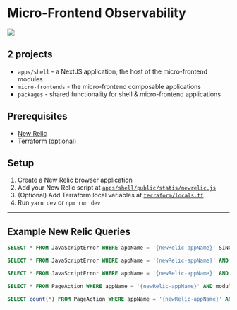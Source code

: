 # Micro-Frontend Observability

![](./screenshot.png)

## 2 projects

- `apps/shell` - a NextJS application, the host of the micro-frontend modules
- `micro-frontends` - the micro-frontend composable applications
- `packages` - shared functionality for shell & micro-frontend applications

## Prerequisites

- [New Relic](https://one.newrelic.com/)
- Terraform (optional)

## Setup

1. Create a New Relic browser application
2. Add your New Relic script at [`apps/shell/public/statis/newrelic.js`](./apps/shell/public/statis/newrelic.js)
3. (Optional) Add Terraform local variables at [`terraform/locals.tf`](./terraform/locals.tf)
4. Run `yarn dev` or `npm run dev`

---

## Example New Relic Queries</summary>

```sql
SELECT * FROM JavaScriptError WHERE appName = '{newRelic-appName}' SINCE 1 week ago
```

```sql
SELECT * FROM JavaScriptError WHERE appName = '{newRelic-appName}' AND errorType = 'ErrorBoundary' SINCE 1 week ago
```

```sql
SELECT * FROM JavaScriptError WHERE appName = '{newRelic-appName}' AND errorType = 'ErrorBoundary' AND componentSource = 'Header' SINCE 1 week ago
```

```sql
SELECT * FROM PageAction WHERE appName = '{newRelic-appName}' AND moduleName = 'mfe-app-module' AND componentSource = 'Header' SINCE 1 week ago
```

```sql
SELECT count(*) FROM PageAction WHERE appName = '{newRelic-appName}' AND moduleName = 'mfe-app-module' AND componentSource = 'Header' SINCE 1 week ago
```